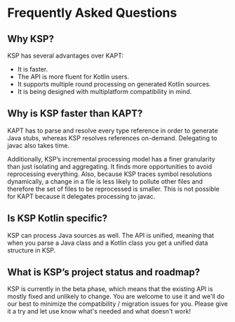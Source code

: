 # Frequently Asked Questions

## Why KSP?
KSP has several advantages over KAPT:
* It is faster.
* The API is more fluent for Kotlin users.
* It supports multiple round processing on generated Kotlin sources.
* It is being designed with multiplatform compatibility in mind.

## Why is KSP faster than KAPT?
KAPT has to parse and resolve every type reference in order to generate Java stubs, whereas KSP resolves references on-demand. Delegating to javac also takes time.

Additionally, KSP’s incremental processing model has a finer granularity than just isolating and aggregating. It finds more opportunities to avoid reprocessing everything. Also, because KSP traces symbol resolutions dynamically, a change in a file is less likely to pollute other files and therefore the set of files to be reprocessed is smaller. This is not possible for KAPT because it delegates processing to javac.

## Is KSP Kotlin specific?
KSP can process Java sources as well. The API is unified, meaning that when you parse a Java class and a Kotlin class you get a unified data structure in KSP.

## What is KSP’s project status and roadmap?
KSP is currently in the beta phase, which means that the existing API is mostly fixed and unlikely to change. You are welcome to use it and we'll do our best to minimize the compatibility / migration issues for you. Please give it a try and let use know what's needed and what doesn't work!
